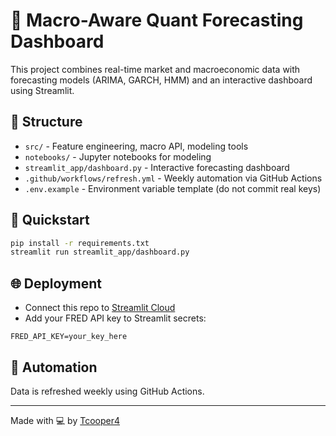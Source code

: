 # 🧠 Macro-Aware Quant Forecasting Dashboard

This project combines real-time market and macroeconomic data with forecasting models (ARIMA, GARCH, HMM) and an interactive dashboard using Streamlit.

## 📂 Structure

- `src/` - Feature engineering, macro API, modeling tools
- `notebooks/` - Jupyter notebooks for modeling
- `streamlit_app/dashboard.py` - Interactive forecasting dashboard
- `.github/workflows/refresh.yml` - Weekly automation via GitHub Actions
- `.env.example` - Environment variable template (do not commit real keys)

## 🚀 Quickstart

```bash
pip install -r requirements.txt
streamlit run streamlit_app/dashboard.py
```

## 🌐 Deployment

- Connect this repo to [Streamlit Cloud](https://streamlit.io/cloud)
- Add your FRED API key to Streamlit secrets:

```
FRED_API_KEY=your_key_here
```

## 🔁 Automation

Data is refreshed weekly using GitHub Actions.

---

Made with 💻 by [Tcooper4](https://github.com/Tcooper4)
